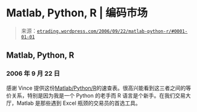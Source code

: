 <!--yml

类别：未分类

日期：2024-05-12 19:50:02

-->

# Matlab, Python, R | 编码市场

> 来源：[`etrading.wordpress.com/2006/09/22/matlab-python-r/#0001-01-01`](https://etrading.wordpress.com/2006/09/22/matlab-python-r/#0001-01-01)

## Matlab, Python, R

### 2006 年 9 月 22 日

感谢 Vince 提供这份[Matlab/Python/R](http://www.37mm.no/download/matlab-python-xref.pdf)的速查表。很高兴能看到这三者之间的等价关系，特别是因为我是一个 Python 的老手而 R 语言是个新手。在我们交易大厅，Matlab 是那些遇到 Excel 瓶颈的交易员的首选工具。
